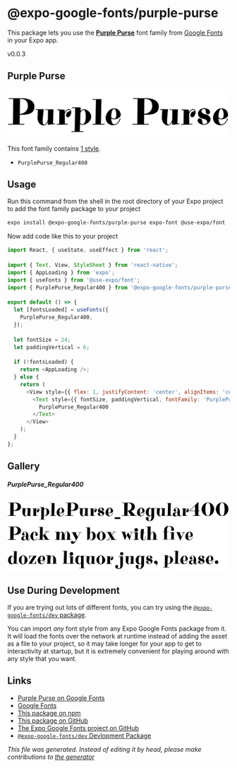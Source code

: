 # @expo-google-fonts/purple-purse

This package lets you use the [**Purple Purse**](https://fonts.google.com/specimen/Purple+Purse) font family from [Google Fonts](https://fonts.google.com/) in your Expo app.

v0.0.3

## Purple Purse

![Purple Purse](./font-family.png)

This font family contains [1 style](#gallery).

- `PurplePurse_Regular400`

## Usage

Run this command from the shell in the root directory of your Expo project to add the font family package to your project
```sh
expo install @expo-google-fonts/purple-purse expo-font @use-expo/font
```

Now add code like this to your project
```js
import React, { useState, useEffect } from 'react';

import { Text, View, StyleSheet } from 'react-native';
import { AppLoading } from 'expo';
import { useFonts } from '@use-expo/font';
import { PurplePurse_Regular400 } from '@expo-google-fonts/purple-purse';

export default () => {
  let [fontsLoaded] = useFonts({
    PurplePurse_Regular400,
  });

  let fontSize = 24;
  let paddingVertical = 6;

  if (!fontsLoaded) {
    return <AppLoading />;
  } else {
    return (
      <View style={{ flex: 1, justifyContent: 'center', alignItems: 'center' }}>
        <Text style={{ fontSize, paddingVertical, fontFamily: 'PurplePurse_Regular400' }}>
          PurplePurse_Regular400
        </Text>
      </View>
    );
  }
};

```

## Gallery

##### PurplePurse_Regular400
![PurplePurse_Regular400](./5653d111577461c5bb526447a3f51696f803a7e41f0e5d379ae3a558f69927e0.ttf.png)


## Use During Development

If you are trying out lots of different fonts, you can try using the [`@expo-google-fonts/dev` package](https://github.com/expo/google-fonts/tree/master/font-packages/dev#readme).

You can import *any* font style from any Expo Google Fonts package from it. It will load the fonts
over the network at runtime instead of adding the asset as a file to your project, so it may take longer
for your app to get to interactivity at startup, but it is extremely convenient
for playing around with any style that you want.

## Links

- [Purple Purse on Google Fonts](https://fonts.google.com/specimen/Purple+Purse)
- [Google Fonts](https://fonts.google.com/)
- [This package on npm](https://www.npmjs.com/package/@expo-google-fonts/purple-purse)
- [This package on GitHub](https://github.com/expo/google-fonts/tree/master/font-packages/purple-purse)
- [The Expo Google Fonts project on GitHub](https://github.com/expo/google-fonts)
- [`@expo-google-fonts/dev` Devlopment Package](https://github.com/expo/google-fonts/tree/master/font-packages/dev)


*This file was generated. Instead of editing it by head, please make contributions to [the generator](https://github.com/expo/google-fonts/tree/master/packages/generator)*
